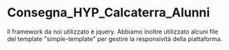 # Consegna_HYP_Calcaterra_Alunni
Il framework da noi utilizzato è jquery.
Abbiamo inoltre utilizzato alcuni file del template "simple-template" per gestire la responsività della piattaforma.
